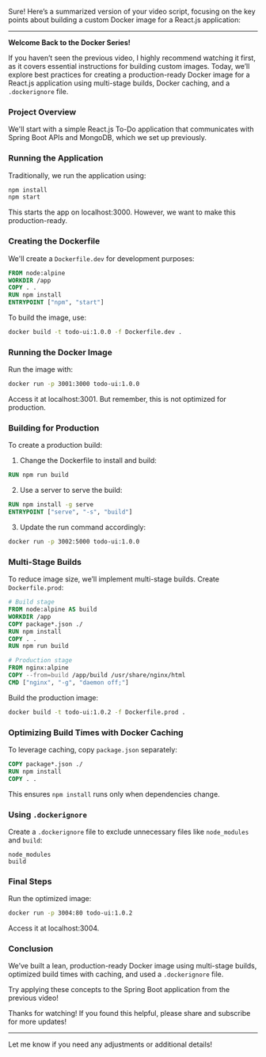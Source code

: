 Sure! Here’s a summarized version of your video script, focusing on the key points about building a custom Docker image for a React.js application:

---

**Welcome Back to the Docker Series!**

If you haven’t seen the previous video, I highly recommend watching it first, as it covers essential instructions for building custom images. Today, we’ll explore best practices for creating a production-ready Docker image for a React.js application using multi-stage builds, Docker caching, and a `.dockerignore` file.

### Project Overview
We'll start with a simple React.js To-Do application that communicates with Spring Boot APIs and MongoDB, which we set up previously.

### Running the Application
Traditionally, we run the application using:
```bash
npm install
npm start
```
This starts the app on localhost:3000. However, we want to make this production-ready.

### Creating the Dockerfile
We'll create a `Dockerfile.dev` for development purposes:
```dockerfile
FROM node:alpine
WORKDIR /app
COPY . .
RUN npm install
ENTRYPOINT ["npm", "start"]
```
To build the image, use:
```bash
docker build -t todo-ui:1.0.0 -f Dockerfile.dev .
```

### Running the Docker Image
Run the image with:
```bash
docker run -p 3001:3000 todo-ui:1.0.0
```
Access it at localhost:3001. But remember, this is not optimized for production.

### Building for Production
To create a production build:
1. Change the Dockerfile to install and build:
```dockerfile
RUN npm run build
```
2. Use a server to serve the build:
```dockerfile
RUN npm install -g serve
ENTRYPOINT ["serve", "-s", "build"]
```
3. Update the run command accordingly:
```bash
docker run -p 3002:5000 todo-ui:1.0.0
```

### Multi-Stage Builds
To reduce image size, we’ll implement multi-stage builds. Create `Dockerfile.prod`:
```dockerfile
# Build stage
FROM node:alpine AS build
WORKDIR /app
COPY package*.json ./
RUN npm install
COPY . .
RUN npm run build

# Production stage
FROM nginx:alpine
COPY --from=build /app/build /usr/share/nginx/html
CMD ["nginx", "-g", "daemon off;"]
```
Build the production image:
```bash
docker build -t todo-ui:1.0.2 -f Dockerfile.prod .
```

### Optimizing Build Times with Docker Caching
To leverage caching, copy `package.json` separately:
```dockerfile
COPY package*.json ./
RUN npm install
COPY . .
```
This ensures `npm install` runs only when dependencies change.

### Using `.dockerignore`
Create a `.dockerignore` file to exclude unnecessary files like `node_modules` and `build`:
```
node_modules
build
```

### Final Steps
Run the optimized image:
```bash
docker run -p 3004:80 todo-ui:1.0.2
```
Access it at localhost:3004.

### Conclusion
We’ve built a lean, production-ready Docker image using multi-stage builds, optimized build times with caching, and used a `.dockerignore` file.

Try applying these concepts to the Spring Boot application from the previous video!

Thanks for watching! If you found this helpful, please share and subscribe for more updates!

--- 

Let me know if you need any adjustments or additional details!
